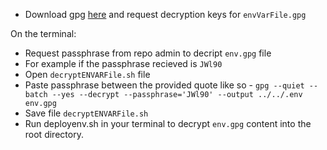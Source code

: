 - Download gpg [here](https://gpgtools.org/) and request decryption keys for `envVarFile.gpg`

On the terminal:
- Request passphrase from repo admin to decript `env.gpg` file
- For example if the passphrase recieved is `JWl90`
- Open `decryptENVARFile.sh` file
- Paste passphrase between the provided quote like so - `gpg --quiet --batch --yes --decrypt --passphrase='JWl90' --output ../../.env env.gpg`
- Save file `decryptENVARFile.sh`
- Run deployenv.sh in your terminal to decrypt `env.gpg` content into the root directory.